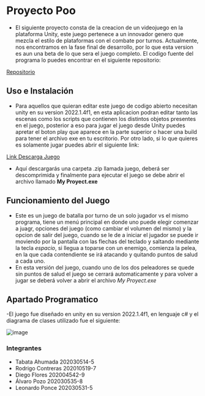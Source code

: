 
# Proyecto Poo

- El siguiente proyecto consta de la creacion de un videojuego en la plataforma Unity, este juego pertenece a un innovador genero que mezcla el estilo de plataformas con el combate por turnos. Actualmente, nos encontramos en la fase final de desarrollo, por lo que esta version es aun una beta de lo que sera el juego completo. El codigo fuente del programa lo puedes encontrar en el siguiente repositorio:

[Repositorio](https://github.com/Ryshadio/Proyecto-POO)


## Uso e Instalación

- Para aquellos que quieran editar este juego de codigo abierto necesitan unity en su version 2022.1.4f1, en esta aplicacion podran editar tanto las escenas como los scripts que contienen los distintos objetos presentes en el juego, posterior a eso para jugar el juego desde Unity puedes apretar el boton play que aparece en la parte superior o hacer una build para tener el archivo exe en tu escritorio. Por otro lado, si lo que quieres es solamente jugar puedes abrir el siguiente link:

[Link Descarga Juego](https://drive.google.com/file/d/1pAgQdQH_FiZLykebaLivSGt4LN2x9p_P/view?usp=sharing)

- Aquí descargarás una carpeta .zip llamada juego, deberá ser descomprimida y finalmente para ejecutar el juego se debe abrir el archivo llamado **My Proyect.exe**

## Funcionamiento del Juego

- Este es un juego de batalla por turno de un solo jugador vs el mismo programa, tiene un menú principal en donde uno puede elegir comenzar a juagr, opciones del juego (como cambiar el volumen del mismo) y la opcion de salir del juego, cuando se le de a iniciar el jugador se puede ir moviendo por la pantalla con las flechas del teclado y saltando mediante la tecla *espacio*, si llegua a toparse con un enemigo, comienza la pelea, en la que cada contendiente se irá atacando y quitando puntos de salud a cada uno.
- En esta versión del juego, cuando uno de los dos peleadores se quede sin puntos de salud el juego se cerrará automaticamente y para volver a jugar se deberá volver a abrir el archivo *My Proyect.exe* 

## Apartado Programatico

-El juego fue diseñado en unity en su version 2022.1.4f1, en lenguaje c# y el diagrama de clases utilizado fue el siguiente: 

![image](https://user-images.githubusercontent.com/101778855/181617480-35f31652-b503-4a90-948b-1411c02084e6.png)


### Integrantes

- Tabata Ahumada        202030514-5
- Rodrigo Contreras     202010519-7
- Diego Flores          202004542-9
- Álvaro Pozo           202030535-8
- Leonardo Ponce        202030531-5
